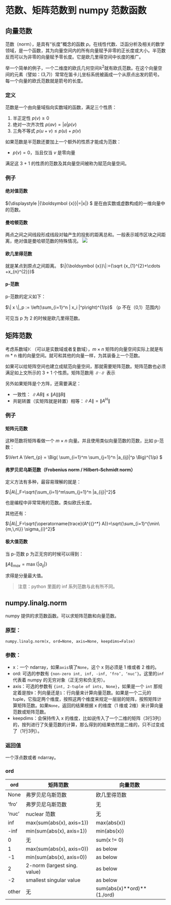 # 范数、矩阵范数到 numpy 范数函数
## 向量范数

范数（norm），是具有“长度”概念的函数 $p$。在线性代数、泛函分析及相关的数学领域，是一个函数，其为向量空间内的所有向量赋予非零的正长度或大小。半范数反而可以为非零的向量赋予零长度。它是欧几里得空间中长度的推广。

举一个简单的例子，一个二维度的欧氏几何空间$\mathbb {R} ^{2}$就有欧氏范数。在这个向量空间的元素（譬如：(3,7)）常常在笛卡儿坐标系统被画成一个从原点出发的箭号。每一个向量的欧氏范数就是箭号的长度。
### 定义
范数是一个由向量域指向实数域的函数，满足三个性质：

1. 半正定性 $p(v)\geq 0$
2. 绝对一次齐次性 $p(av)=|a|p(v)$
3. 三角不等式 $p(u+v)\leq p(u)+p(v)$

如果范数是半范数还要加上一个额外的性质才能成为范数：

- $p(v)=0$，当且仅当 $v$ 是零向量

满足这 3 + 1 的性质的范数及其向量空间被称为赋范向量空间。

### 例子
#### 绝对值范数
${\displaystyle \|{\boldsymbol {x}}\|=|x|} $
是在由实数或虚数构成的一维向量中的范数。

#### 曼哈顿范数
两点之间之间线段形成线段对轴产生的投影的距离总和。一般表示城市区块之间距离，绝对值是曼哈顿范数的特殊情况。
![](media/15345918927124/15346507030521.jpg)


#### 欧几里得范数
就是某点到原点之间距离。
$\|{\boldsymbol {x}}\|:={\sqrt {x_{1}^{2}+\cdots +x_{n}^{2}}}$

#### p-范数

p-范数的定义如下：

$\| x \|_p := \left(\sum_{i=1}^n | x_i |^p\right)^{1/p}$ （p 不在（0,1）范围内）

可见当 p 为 2 的时候是欧几里得范数。



## 矩阵范数
考虑系数域$\mathbb {K}$ （可以是实数域或者复数域），$m \times n$ 矩阵的向量空间实际上就是有 m * n 维的向量空间。就可和其他的向量一样，为其装备上一个范数。

如果可以给矩阵空间也建立成赋范向量空间，那就需要矩阵范数。矩阵范数也必须满足如上文所示的 3 + 1 个性质。矩阵范数用 $\| \cdot \|$ 表示

另外如果矩阵是个方阵，还需要满足：

- 一致性： $\|AB\| \le \|A\|\|B\|$
- 共轭转置（实矩阵就是转置）相等：$\|A\|=\|A^H\|$

### 例子
#### 矩阵元范数
这种范数将矩阵看做一个 $m \times n$ 向量。并且使用类似向量范数的范数，比如 p-范数：

$\Vert A \Vert_{p} = \Big( \sum_{i=1}^m \sum_{j=1}^n |a_{ij}|^p \Big)^{1/p} $

#### 弗罗贝尼乌斯范数（Frobenius norm / Hilbert–Schmidt norm）

定义方法有多种，最容易理解的就是：

$\|A\|_F=\sqrt{\sum_{i=1}^m\sum_{j=1}^n |a_{ij}|^2}$

也是编程中非常常用的范数。类似欧氏长度。

其他还有：

$\|A\|_F=\sqrt{\operatorname{trace}(A^{{}^*} A)}=\sqrt{\sum_{i=1}^{\min\{m,\,n\}} \sigma_{i}^2}$

#### 极大值范数
当 p-范数 p 为正无穷的时候可以得到：

$\|A\|_{{max}}=\max\{|a_{{ij}}|\}$

求得是分量最大值。

> 注意：python 里面的 inf 系列范数与此有所不同。

## numpy.linalg.norm
numpy 提供的求范数函数。可以求矩阵范数和向量范数。

### 原型：

```
numpy.linalg.norm(x, ord=None, axis=None, keepdims=False)
```

### 参数：
- x：一个 ndarray，如果`axis`填了`None`，这个 x 则必须是 1 维或者 2 维的。
- ord: 可选的参数有 `{non-zero int, inf, -inf, ‘fro’, ‘nuc’}`。这里的`inf` 代表着 numpy 的无穷对象（正无穷和负无穷）。
- axis：可选的参数有 `{int, 2-tuple of ints, None}`，如果是一个 `int` 那规定着是按`0`：列向量还是`1`：行向量来计算向量范数。如果是一个二元的 tuple，它指定两个维度，按照这两个维度来规定一层层的矩阵，按照矩阵计算矩阵范数。如果`None`，返回的结果根据 x 的维度（1 维或 2维）来计算向量范数或矩阵范数。
- keepdims：会保持传入 x 的维度，比如说传入了一个二维的矩阵（3行3列）的，按列进行了矢量范数的计算，那么得到的结果依然是二维的，只不过变成了（1行3列）。


### 返回值
一个浮点数或者 ndarray。

### ord


| ord | 矩阵范数 | 向量范数|
| --- | --- | --- |
| None| 弗罗贝尼乌斯范数 | 欧几里得范数 |
|‘fro’| 弗罗贝尼乌斯范数 | 无         |
|‘nuc’| nuclear 范数 | 无|
|inf | max(sum(abs(x), axis=1)) |max(abs(x))|
|-inf|	min(sum(abs(x), axis=1))|	min(abs(x))|
|0	|无	|sum(x != 0)|
|1	|max(sum(abs(x), axis=0))	|as below|
|-1|	min(sum(abs(x), axis=0))|	as below|
|2	|2-norm (largest sing. value)|	as below|
|-2|	smallest singular value	|as below|
|other	|无	|sum(abs(x)\*\*ord)\*\*(1./ord)|
 


